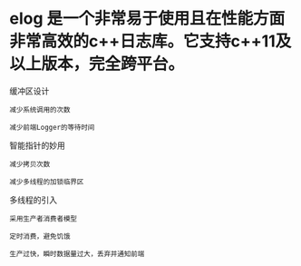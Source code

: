 # elog 是一个非常易于使用且在性能方面非常高效的c++日志库。它支持c++11及以上版本，完全跨平台。

缓冲区设计

    减少系统调用的次数

    减少前端Logger的等待时间

智能指针的妙用

    减少拷贝次数

    减少多线程的加锁临界区

多线程的引入

    采用生产者消费者模型

    定时消费，避免饥饿

    生产过快，瞬时数据量过大，丢弃并通知前端
